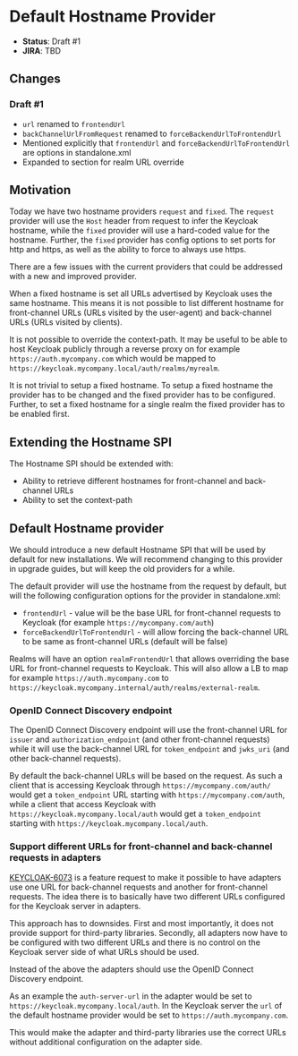 # Default Hostname Provider

* **Status**: Draft #1
* **JIRA**: TBD

## Changes

### Draft #1

* `url` renamed to `frontendUrl`
* `backChannelUrlFromRequest` renamed to `forceBackendUrlToFrontendUrl`
* Mentioned explicitly that `frontendUrl` and `forceBackendUrlToFrontendUrl` are options in standalone.xml
* Expanded to section for realm URL override

## Motivation

Today we have two hostname providers `request` and `fixed`. The `request` provider will use the `Host` header from 
request to infer the Keycloak hostname, while the `fixed` provider will use a hard-coded value for the hostname. Further,
the `fixed` provider has config options to set ports for http and https, as well as the ability to force to always use
https.

There are a few issues with the current providers that could be addressed with a new and improved provider.

When a fixed hostname is set all URLs advertised by Keycloak uses the same hostname. This means it is not possible to
list different hostname for front-channel URLs (URLs visited by the user-agent) and back-channel URLs (URLs visited by clients).

It is not possible to override the context-path. It may be useful to be able to host Keycloak publicly through a reverse
proxy on for example `https://auth.mycompany.com` which would be mapped to `https://keycloak.mycompany.local/auth/realms/myrealm`.

It is not trivial to setup a fixed hostname. To setup a fixed hostname the provider has to be changed and the fixed
provider has to be configured. Further, to set a fixed hostname for a single realm the fixed provider has to be enabled
first.

## Extending the Hostname SPI

The Hostname SPI should be extended with:

* Ability to retrieve different hostnames for front-channel and back-channel URLs
* Ability to set the context-path

## Default Hostname provider

We should introduce a new default Hostname SPI that will be used by default for new installations. We will recommend
changing to this provider in upgrade guides, but will keep the old providers for a while.

The default provider will use the hostname from the request by default, but will the following configuration options for the provider in standalone.xml:

* `frontendUrl` - value will be the base URL for front-channel requests to Keycloak (for example `https://mycompany.com/auth`)
* `forceBackendUrlToFrontendUrl` - will allow forcing the back-channel URL to be same as front-channel URLs (default will be false)

Realms will have an option `realmFrontendUrl` that allows overriding the base URL for front-channel requests to Keycloak. This will also allow a LB to map for example `https://auth.mycompany.com` to `https://keycloak.mycompany.internal/auth/realms/external-realm`.

### OpenID Connect Discovery endpoint

The OpenID Connect Discovery endpoint will use the front-channel URL for `issuer` and `authorization_endpoint` (and other
front-channel requests) while it will use the back-channel URL for `token_endpoint` and `jwks_uri` (and other
back-channel requests).

By default the back-channel URLs will be based on the request. As such a client that is accessing Keycloak through
`https://mycompany.com/auth/` would get a `token_endpoint` URL starting with `https://mycompany.com/auth`, while a 
client that access Keycloak with `https://keycloak.mycompany.local/auth` would get a `token_endpoint` starting with
`https://keycloak.mycompany.local/auth`.

### Support different URLs for front-channel and back-channel requests in adapters

[KEYCLOAK-6073](https://issues.jboss.org/browse/KEYCLOAK-6073) is a feature request to make it possible to have
adapters use one URL for back-channel requests and another for front-channel requests. The idea there is to basically
have two different URLs configured for the Keycloak server in adapters.

This approach has to downsides. First and most importantly, it does not provide support for third-party libraries.
Secondly, all adapters now have to be configured with two different URLs and there is no control on the Keycloak server
side of what URLs should be used.

Instead of the above the adapters should use the OpenID Connect Discovery endpoint.

As an example the `auth-server-url` in the adapter would be set to `https://keycloak.mycompany.local/auth`. In the
Keycloak server the `url` of the default hostname provider would be set to `https://auth.mycompany.com`.

This would make the adapter and third-party libraries use the correct URLs without additional configuration on the 
adapter side.

